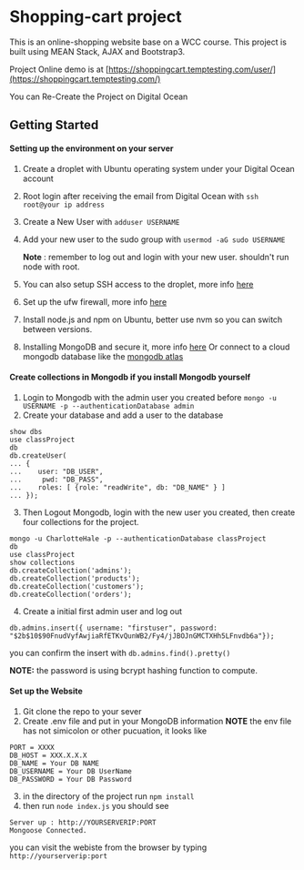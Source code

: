 # Shopping-cart project

This is an online-shopping website base on a WCC course. This project is built using MEAN Stack, AJAX and Bootstrap3.

Project Online demo is at [https://shoppingcart.temptesting.com/user/](https://shoppingcart.temptesting.com/)

You can Re-Create the Project on Digital Ocean

## Getting Started

#### Setting up the environment on your server

 1. Create a droplet with Ubuntu operating system under your Digital Ocean account
 2. Root login after receiving the email from Digital Ocean with `ssh root@your ip address`
 3. Create a New User with `adduser USERNAME`
 4. Add your new user to the sudo group with `usermod -aG sudo USERNAME`
 
    **Note** : remember to log out and login with your new user. shouldn't run node with root. 
    
 5. You can also setup SSH access to the droplet, more info [here](https://www.digitalocean.com/docs/droplets/how-to/add-ssh-keys/)
 6. Set up the ufw firewall, more info [here](https://www.digitalocean.com/community/tutorials/how-to-set-up-a-firewall-with-ufw-on-ubuntu-16-04)
 7. Install node.js and npm on Ubuntu, better use nvm so you can switch between versions.
 8. Installing MongoDB and secure it, more info [here](https://www.digitalocean.com/community/tutorials/how-to-install-and-secure-mongodb-on-ubuntu-16-04) Or connect to a cloud mongodb database like the [mongodb atlas](https://www.mongodb.com/atlas/database)
 
#### Create collections in Mongodb if you install Mongodb yourself

 1. Login to Mongodb with the admin user you created before `mongo -u USERNAME -p --authenticationDatabase admin`
 2. Create your database and add a user to the database 
 ```
 show dbs
use classProject
db
db.createUser(
... {
...    user: "DB_USER",
...     pwd: "DB_PASS",
...    roles: [ {role: "readWrite", db: "DB_NAME" } ]
... });
```
 3. Then Logout Mongodb, login with the new user you created, then create four collections for the project.
 ```
 mongo -u CharlotteHale -p --authenticationDatabase classProject
db
use classProject
show collections
db.createCollection('admins');
db.createCollection('products');
db.createCollection('customers');
db.createCollection('orders');
```
4. Create a initial first admin user and log out
```
db.admins.insert({ username: "firstuser", password: "$2b$10$90FnudVyfAwjiaRfETKvQunWB2/Fy4/jJBOJnGMCTXHh5LFnvdb6a"});
```
you can confirm the insert with `db.admins.find().pretty()`

**NOTE:** the password is using bcrypt hashing function to compute.

#### Set up the Website 

1. Git clone the repo to your sever
2. Create .env file and put in your MongoDB information 
**NOTE** the env file has not simicolon or other pucuation, it looks like
```
PORT = XXXX
DB_HOST = XXX.X.X.X
DB_NAME = Your DB NAME
DB_USERNAME = Your DB UserName
DB_PASSWORD = Your DB Password
```

3. in the directory of the project run `npm install`
4. then run `node index.js` you should see 
```
Server up : http://YOURSERVERIP:PORT
Mongoose Connected.
```
you can visit the webiste from the browser by typing `http://yourserverip:port`



 